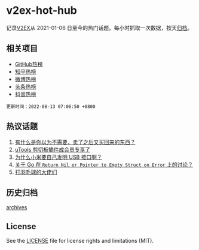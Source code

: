 # v2ex-hot-hub

 记录[V2EX](https://www.v2ex.com/)从 2021-01-06 日至今的热门话题。每小时抓取一次数据，按天[归档](archives)。
 
 ## 相关项目

- [GitHub热榜](https://github.com/snaildev/github-hot-hub)
- [知乎热榜](https://github.com/snaildev/zhihu-hot-hub)
- [微博热榜](https://github.com/snaildev/weibo-hot-hub)
- [头条热榜](https://github.com/snaildev/toutiao-hot-hub)
- [抖音热榜](https://github.com/snaildev/douyin-hot-hub)


 `更新时间：2022-08-13 07:06:50 +0800`

## 热议话题

1. [有什么是你以为不需要，卖了之后又买回来的东西？](https://www.v2ex.com/t/872328)
1. [uTools 剪切板插件成会员专享了](https://www.v2ex.com/t/872348)
1. [为什么小米要自己发明 USB 接口啊？](https://www.v2ex.com/t/872394)
1. [关于 Go 在 `Return Nil or Pointer to Empty Struct on Error` 上的讨论？](https://www.v2ex.com/t/872400)
1. [打羽毛球的大佬们](https://www.v2ex.com/t/872332)

## 历史归档

[archives](archives)

## License

See the [LICENSE](LICENSE) file for license rights and limitations (MIT).
